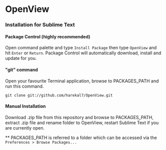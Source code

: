 OpenView
========

### Installation for Sublime Text
#### Package Control (highly recommended)
Open command palette and type `Install Package` then type `OpenView` and hit `Enter` or `Return`. Package Control will automatically download, install and update for you.

#### "git" command
Open your favourite Terminal application, browse to PACKAGES_PATH and run this command.

	git clone git://github.com/harekal7/OpenView.git

#### Manual Installation
Download .zip file from this repository and browse to PACKAGES_PATH, extract .zip file and rename folder to OpenView, restart Sublime Text if you are currently open.

** PACKAGES_PATH is referred to a folder which can be accessed via the `Preferences > Browse Packages...`
